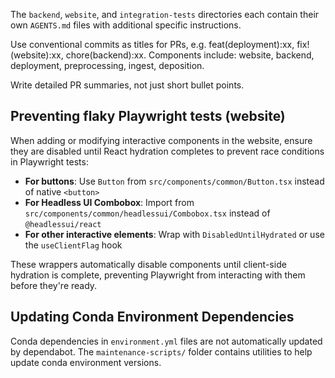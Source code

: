The `backend`, `website`, and `integration-tests` directories each contain their own `AGENTS.md` files with additional specific instructions.

Use conventional commits as titles for PRs, e.g. feat(deployment):xx, fix!(website):xx, chore(backend):xx.
Components include: website, backend, deployment, preprocessing, ingest, deposition.

Write detailed PR summaries, not just short bullet points.

## Preventing flaky Playwright tests (website)

When adding or modifying interactive components in the website, ensure they are disabled until React hydration completes to prevent race conditions in Playwright tests:

- **For buttons**: Use `Button` from `src/components/common/Button.tsx` instead of native `<button>`
- **For Headless UI Combobox**: Import from `src/components/common/headlessui/Combobox.tsx` instead of `@headlessui/react`
- **For other interactive elements**: Wrap with `DisabledUntilHydrated` or use the `useClientFlag` hook

These wrappers automatically disable components until client-side hydration is complete, preventing Playwright from interacting with them before they're ready.

## Updating Conda Environment Dependencies

Conda dependencies in `environment.yml` files are not automatically updated by dependabot.
The `maintenance-scripts/` folder contains utilities to help update conda environment versions.
